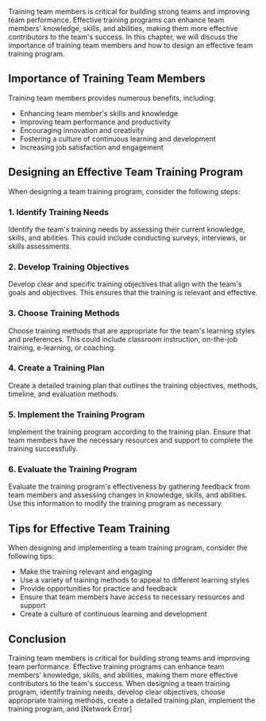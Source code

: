 

Training team members is critical for building strong teams and improving team performance. Effective training programs can enhance team members' knowledge, skills, and abilities, making them more effective contributors to the team's success. In this chapter, we will discuss the importance of training team members and how to design an effective team training program.

Importance of Training Team Members
-----------------------------------

Training team members provides numerous benefits, including:

* Enhancing team member's skills and knowledge
* Improving team performance and productivity
* Encouraging innovation and creativity
* Fostering a culture of continuous learning and development
* Increasing job satisfaction and engagement

Designing an Effective Team Training Program
--------------------------------------------

When designing a team training program, consider the following steps:

### 1. Identify Training Needs

Identify the team's training needs by assessing their current knowledge, skills, and abilities. This could include conducting surveys, interviews, or skills assessments.

### 2. Develop Training Objectives

Develop clear and specific training objectives that align with the team's goals and objectives. This ensures that the training is relevant and effective.

### 3. Choose Training Methods

Choose training methods that are appropriate for the team's learning styles and preferences. This could include classroom instruction, on-the-job training, e-learning, or coaching.

### 4. Create a Training Plan

Create a detailed training plan that outlines the training objectives, methods, timeline, and evaluation methods.

### 5. Implement the Training Program

Implement the training program according to the training plan. Ensure that team members have the necessary resources and support to complete the training successfully.

### 6. Evaluate the Training Program

Evaluate the training program's effectiveness by gathering feedback from team members and assessing changes in knowledge, skills, and abilities. Use this information to modify the training program as necessary.

Tips for Effective Team Training
--------------------------------

When designing and implementing a team training program, consider the following tips:

* Make the training relevant and engaging
* Use a variety of training methods to appeal to different learning styles
* Provide opportunities for practice and feedback
* Ensure that team members have access to necessary resources and support
* Create a culture of continuous learning and development

Conclusion
----------

Training team members is critical for building strong teams and improving team performance. Effective training programs can enhance team members' knowledge, skills, and abilities, making them more effective contributors to the team's success. When designing a team training program, identify training needs, develop clear objectives, choose appropriate training methods, create a detailed training plan, implement the training program, and \[Network Error\]
